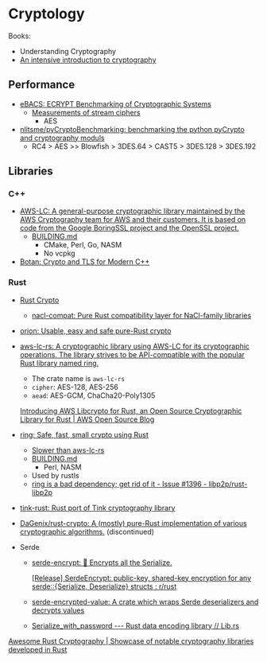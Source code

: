 # Cryptology
Books:
- Understanding Cryptography
- [An intensive introduction to cryptography](https://intensecrypto.org/public/)

## Performance
- [eBACS: ECRYPT Benchmarking of Cryptographic Systems](https://bench.cr.yp.to/)
  - [Measurements of stream ciphers](https://bench.cr.yp.to/results-stream.html)
    - AES
- [nlitsme/pyCryptoBenchmarking: benchmarking the python pyCrypto and cryptography moduls](https://github.com/nlitsme/pyCryptoBenchmarking)
  - RC4 > AES >> Blowfish > 3DES.64 > CAST5 > 3DES.128 > 3DES.192

## Libraries
### C++
- [AWS-LC: A general-purpose cryptographic library maintained by the AWS Cryptography team for AWS and their customers. It іs based on code from the Google BoringSSL project and the OpenSSL project.](https://github.com/aws/aws-lc)
  - [BUILDING.md](https://github.com/aws/aws-lc/blob/main/BUILDING.md)
    - CMake, Perl, Go, NASM
    - No vcpkg
- [Botan: Crypto and TLS for Modern C++](https://github.com/randombit/botan)

### Rust
- [Rust Crypto](https://github.com/RustCrypto)
  - [nacl-compat: Pure Rust compatibility layer for NaCl-family libraries](https://github.com/RustCrypto/nacl-compat/tree/master?tab=readme-ov-file)

- [orion: Usable, easy and safe pure-Rust crypto](https://github.com/orion-rs/orion)

- [aws-lc-rs: A cryptographic library using AWS-LC for its cryptographic operations. The library strives to be API-compatible with the popular Rust library named ring.](https://github.com/aws/aws-lc-rs)
  - The crate name is `aws-lc-rs`
  - `cipher`: AES-128, AES-256
  - `aead`: AES-GCM, ChaCha20-Poly1305

  [Introducing AWS Libcrypto for Rust, an Open Source Cryptographic Library for Rust | AWS Open Source Blog](https://aws.amazon.com/cn/blogs/opensource/introducing-aws-libcrypto-for-rust-an-open-source-cryptographic-library-for-rust/)

- [ring: Safe, fast, small crypto using Rust](https://github.com/briansmith/ring)
  - [Slower than aws-lc-rs](https://github.com/aochagavia/rustls-bench-results#ring-vs-aws-lc)
  - [BUILDING.md](https://github.com/briansmith/ring/blob/main/BUILDING.md)
    - Perl, NASM
  - Used by rustls
  - [ring is a bad dependency; get rid of it - Issue #1396 - libp2p/rust-libp2p](https://github.com/libp2p/rust-libp2p/issues/1396)

- [tink-rust: Rust port of Tink cryptography library](https://github.com/project-oak/tink-rust)

- [DaGenix/rust-crypto: A (mostly) pure-Rust implementation of various cryptographic algorithms.](https://github.com/dagenix/rust-crypto) (discontinued)

- Serde
  - [serde-encrypt: 🔐 Encrypts all the Serialize.](https://github.com/laysakura/serde-encrypt)

    [\[Release\] SerdeEncrypt: public-key, shared-key encryption for any serde::{Serialize, Deserialize} structs : r/rust](https://www.reddit.com/r/rust/comments/nz2mq1/release_serdeencrypt_publickey_sharedkey/)

  - [serde-encrypted-value: A crate which wraps Serde deserializers and decrypts values](https://github.com/palantir/serde-encrypted-value)
  - [Serialize\_with\_password --- Rust data encoding library // Lib.rs](https://lib.rs/crates/serialize-with-password)

[Awesome Rust Cryptography | Showcase of notable cryptography libraries developed in Rust](https://cryptography.rs/)